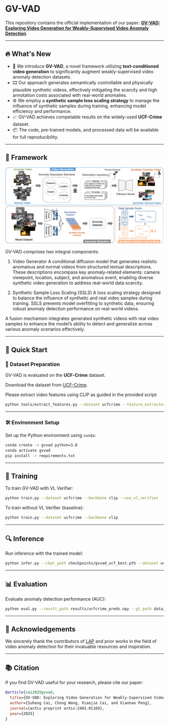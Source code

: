 # GV-VAD

This repository contains the official implementation of our paper:
[**GV-VAD: Exploring Video Generation for Weakly-Supervised Video Anomaly Detection**](https://arxiv.org).

---

## 🔥 What's New

* 🚀 We introduce **GV-VAD**, a novel framework utilizing **text-conditioned video generation** to significantly augment weakly-supervised video anomaly detection datasets.
* 🎞️ Our approach generates semantically controllable and physically plausible synthetic videos, effectively mitigating the scarcity and high annotation costs associated with real-world anomalies.
* ⚙️ We employ a **synthetic sample loss scaling strategy** to manage the influence of synthetic samples during training, enhancing model efficiency and performance.
* 📈 GV-VAD achieves competable results on the widely-used **UCF-Crime** dataset.
* 📦 The code, pre-trained models, and processed data will be available for full reproducibility.

---

## 💎 Framework

![Framework](assets/framework_1.png)

GV-VAD comprises two integral components:

1.	Video Generator
A conditional diffusion model that generates realistic anomalous and normal videos from structured textual descriptions. These descriptions encompass key anomaly-related elements: camera viewpoint, location, subject, and anomalous event, enabling diverse synthetic video generation to address real-world data scarcity.

2.	Synthetic Sample Loss Scaling (SSLS)
A loss scaling strategy designed to balance the influence of synthetic and real video samples during training. SSLS prevents model overfitting to synthetic data, ensuring robust anomaly detection performance on real-world videos.

A fusion mechanism integrates generated synthetic videos with real video samples to enhance the model’s ability to detect and generalize across various anomaly scenarios effectively.



---

## 🏁 Quick Start

### 📁 Dataset Preparation

GV-VAD is evaluated on the **UCF-Crime** dataset.

Download the dataset from [UCF-Crime](https://URL_ADDRESS.crcv.ucf.edu/data/UCF_Crimes/).

Please extract video features using CLIP as guided in the provided script:

```bash
python tools/extract_features.py --dataset ucfcrime --feature_extractor clip
```

---

### 🛠️ Environment Setup

Set up the Python environment using `conda`:

```bash
conda create -n gvvad python=3.8
conda activate gvvad
pip install -r requirements.txt
```

---

## 🚀 Training

To train GV-VAD with VL Verifier:

```bash
python train.py --dataset ucfcrime --backbone clip --use_vl_verifier
```

To train without VL Verifier (baseline):

```bash
python train.py --dataset ucfcrime --backbone clip
```

---

## 🔍 Inference

Run inference with the trained model:

```bash
python infer.py --ckpt_path checkpoints/gvvad_ucf_best.pth --dataset ucfcrime
```

---

## 📊 Evaluation

Evaluate anomaly detection performance (AUC):

```bash
python eval.py --result_path results/ucfcrime_preds.npy --gt_path data/ucfcrime_labels.npy
```

---

<!-- ## 🎯 Performance

| Dataset   | AUC (%) |
| --------- | ------- |
| UCF-Crime | 79.8    |
| UCF-Crime | 79.8    | -->

<!-- Qualitative results:

![Qualitative Results](assets/qualitative_examples.png)

--- -->

## 💖 Acknowledgements

We sincerely thank the contributors of [LAP](https://arxiv.org/html/2403.01169) and prior works in the field of video anomaly detection for their invaluable resources and inspiration.

---

## 📚 Citation

If you find GV-VAD useful for your research, please cite our paper:

```bibtex
@article{cai2025gvvad,
  title={GV-VAD: Exploring Video Generation for Weakly-Supervised Video Anomaly Detection},
  author={Suhang Cai, Chong Wang, Xiaojie Cai, and Xiaohao Peng},
  journal={arXiv preprint arXiv:2403.01169},
  year={2025}
}
```
